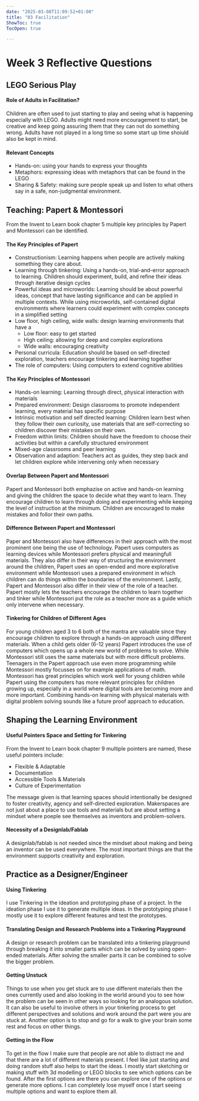 ```yaml
---
date: "2025-03-08T11:09:52+01:00"
title: "03 Facilitation"
ShowToc: true
TocOpen: true

---
```


# Week 3 Reflective Questions

## LEGO Serious Play
#### Role of Adults in Facilitation? 
Children are often used to just starting to play and seeing what is happening especially with LEGO. Adults might need more encouragement to start, be creative and keep going assuring them that they can not do something wrong. Adults have not played in a long time so some start up time shoiuld also be kept in mind.

#### Relevant Concepts
- Hands-on: using your hands to express your thoughts
- Metaphors: expressing ideas with metaphors that can be found in the LEGO
- Sharing & Safety: making sure people speak up and listen to what others say in a safe, non-judgmental environment.


## Teaching: Papert & Montessori
From the Invent to Learn book chapter 5 multiple key principles by Papert and Montessori can be identified.
#### The Key Principles of Papert
- Constructionism: Learning happens when people are actively making something they care about.
- Learning through tinkering: Using a hands-on, trial-and-error approach to learning. Children should experiment, build, and refine their ideas through iterative design cycles
- Powerful ideas and microworlds: Learning should be about powerful ideas, concept that have lasting significance and can be applied in multiple contexts. While using microworlds, self-contained digital environments where learners could experiment with complex concepts in a simplified setting
- Low floor, high ceiling, wide walls: design learning environments that have a 
    - Low floor: easy to get started
    - High ceiling: allowing for deep and complex explorations
    - Wide walls: encouraging creativity
- Personal curricula: Education should be based on self-directed exploration, teachers encourage tinkering and learning together
- The role of computers: Using computers to extend cognitive abilities

#### The Key Principles of Montessori
- Hands-on learning: Learning through direct, physical interaction with materials
- Prepared environment: Design classrooms to promote independent learning, every material has specific purpose
- Intrinsic motivation and self directed learning: Children learn best when they follow their own curiosity, use materials that are self-correcting so children discover their mistakes on their own. 
- Freedom within limits: Children should have the freedom to choose their activities but within a carefully structured environment
- Mixed-age classrooms and peer learning
- Observation and adaption: Teachers act as guides, they step back and let children explore while intervening only when necessary

#### Overlap Between Papert and Montessori
Papert and Montessori both emphazise on active and hands-on learning and giving the children the space to decide what they want to learn. They encourage children to learn through doing and experimenting while keeping the level of instruction at the minimum. Children are encouraged to make mistakes and follor their own paths. 

#### Difference Between Papert and Montessori 
Paper and Montessori also have differences in their approach with the most prominent one being the use of technology. Papert uses computers as learning devices while Montessori prefers physical and meaningfull materials. They also differ in their way of structuring the environment around the children, Papert uses an open-ended and more explorative environment while Montessori uses a prepared environment in which children can do things within the boundaries of the environment. Lastly, Papert and Montessori also differ in their view of the role of a teacher. Papert mostly lets the teachers encourage the children to learn together and tinker while Montessori put the role as a teacher more as a guide which only intervene when necessary.

#### Tinkering for Children of Different Ages
For young children aged 3 to 6 both of the mantra are valuable since they encourage children to explore through a hands-on approach using different materials. When a child gets older (6-12 years) Papert introduces the use of computers which opens up a whole new world of problems to solve. While Montessori still uses the same materials but with more difficult problems. Teenagers in the Papert approach use even more programming while Montessori mostly focusses on for example applications of math. Montessori has great principles which work well for young children while Papert using the computers has more relevant principles for children growing up, especially in a world where digital tools are becoming more and more important. Combining hands-on learning with physical materials with digital problem solving sounds like a future proof approach to education.

## Shaping the Learning Environment 
#### Useful Pointers Space and Setting for Tinkering
From the Invent to Learn book chapter 9 multiple pointers are named, these useful pointers include: 
- Flexible & Adaptable
- Documentation
- Accessible Tools & Materials
- Culture of Experimentation

The message given is that learning spaces should intentionally be designed to foster creativity, agency and self-directed exploration. Makerspaces are not just about a place to use tools and materials but are about setting a mindset where poeple see themselves as inventors and problem-solvers.

#### Necessity of a Designlab/Fablab 
A designlab/fablab is not needed since the mindset about making and being an inventor can be used everywhere. The most important things are that the environment supports creativity and exploration.

## Practice as a Designer/Engineer
#### Using Tinkering
I use Tinkering in the ideation and prototyping phase of a project. In the ideation phase I use it to generate multiple ideas. In the prototyping phase I mostly use it to explore different features and test the prototypes.

#### Translating Design and Research Problems into a Tinkering Playground
A design or research problem can be translated into a tinkering playground through breaking it into smaller parts which can be solved by using open-ended materials. After solving the smaller parts it can be combined to solve the bigger problem. 

#### Getting Unstuck
Things to use when you get stuck are to use different materials then the ones currently used and also looking in the world around you to see how the problem can be seen in other ways so looking for an analogous solution. It can also be useful to involve others in your tinkering process to get different perspectives and solutions and work around the part were you are stuck at. Another option is to stop and go for a walk to give your brain some rest and focus on other things. 

#### Getting in the Flow
To get in the flow I make sure that people are not able to distract me and that there are a lot of different materials present. I feel like just starting and doing random stuff also helps to start the ideas. I mostly start sketching or making stuff with 3d modelling or LEGO blocks to see which options can be found. After the first options are there you can explore one of the options or generate more options. I can completely lose myself once I start seeing multiple options and want to explore them all.

